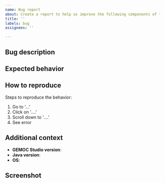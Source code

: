 ```yaml
---
name: Bug report
about: Create a report to help us improve the following components of the GEMOC Studio: java engine, java_xdsml (K3) (if you know that the issue is relative to another component, consider opening the issue on one of the other GEMOC github repositories)
title: ''
labels: bug
assignees: ''

---
```


## Bug description

<!-- A clear and concise description of what the bug is. -->


## Expected behavior

<!-- A clear and concise description of what you were expecting to happen. -->


## How to reproduce

Steps to reproduce the behavior:
1. Go to '...'
2. Click on '....'
3. Scroll down to '....'
4. See error

## Additional context

<!-- Please fill in the following fields: -->

- **GEMOC Studio version**: 
- **Java version**: 
- **OS**: 

## Screenshot

<!-- If applicable -->


